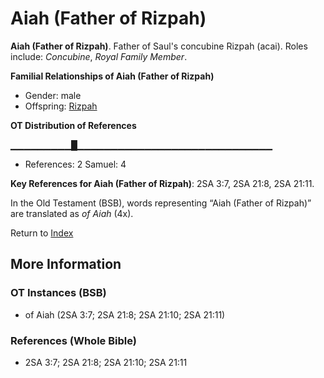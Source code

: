 # Aiah (Father of Rizpah)
**Aiah (Father of Rizpah)**. 
Father of Saul's concubine Rizpah (acai). 
Roles include: 
_Concubine_, _Royal Family Member_. 




**Familial Relationships of Aiah (Father of Rizpah)**


* Gender: male
* Offspring: [Rizpah](Rizpah.md)


**OT Distribution of References**

▁▁▁▁▁▁▁▁▁█▁▁▁▁▁▁▁▁▁▁▁▁▁▁▁▁▁▁▁▁▁▁▁▁▁▁▁▁▁
* References: 2 Samuel: 4



**Key References for Aiah (Father of Rizpah)**: 
2SA 3:7, 2SA 21:8, 2SA 21:11. 


In the Old Testament (BSB), words representing “Aiah (Father of Rizpah)” are translated as 
*of Aiah* (4x). 




Return to [Index](00-Index.md)

## More Information

### OT Instances (BSB)

* of Aiah (2SA 3:7; 2SA 21:8; 2SA 21:10; 2SA 21:11)



### References (Whole Bible)

* 2SA 3:7; 2SA 21:8; 2SA 21:10; 2SA 21:11



